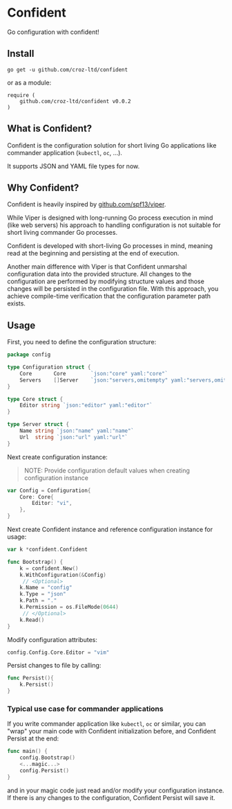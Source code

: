 # Confident

Go configuration with confident!

## Install
```console
go get -u github.com/croz-ltd/confident
```
or as a module:
```
require (
	github.com/croz-ltd/confident v0.0.2
)
```

## What is Confident?

Confident is the configuration solution for short living Go applications like commander application (`kubectl`, `oc`, ...).

It supports JSON and YAML file types for now.

## Why Confident?

Confident is heavily inspired by [github.com/spf13/viper](https://github.com/spf13/viper).

While Viper is designed with long-running Go process execution in mind (like web servers) 
his approach to handling configuration is not suitable for short living commander Go processes.

Confident is developed with short-living Go processes in mind, meaning read at the beginning and persisting 
at the end of execution.

Another main difference with Viper is that Confident unmarshal configuration data into the provided structure. 
All changes to the configuration are performed by modifying structure values and those changes will be persisted
in the configuration file. With this approach, you achieve compile-time verification that the configuration parameter
path exists.

## Usage

First, you need to define the configuration structure:
```go
package config

type Configuration struct {
	Core       Core        `json:"core" yaml:"core"`
	Servers    []Server    `json:"servers,omitempty" yaml:"servers,omitempty"`
}

type Core struct {
	Editor string `json:"editor" yaml:"editor"`
}

type Server struct {
	Name string `json:"name" yaml:"name"`
	Url  string `json:"url" yaml:"url"`
}
```

Next create configuration instance:
> NOTE: Provide configuration default values when creating configuration instance
```go
var Config = Configuration{
	Core: Core{
		Editor: "vi",
	},
}
```

Next create Confident instance and reference configuration instance for usage:
```go
var k *confident.Confident

func Bootstrap() {
    k = confident.New()
    k.WithConfiguration(&Config)
     // <Optional>
    k.Name = "config"
    k.Type = "json"
    k.Path = "."
    k.Permission = os.FileMode(0644)
     // </Optional>
    k.Read()
}
```

Modify configuration attributes:
```go
config.Config.Core.Editor = "vim"
```

Persist changes to file by calling:
```go
func Persist(){
    k.Persist()
}
```

### Typical use case for commander applications

If you write commander application like `kubectl`, `oc` or similar, you can "wrap" your main 
code with Confident initialization before, and Confident Persist at the end:
```go
func main() {
	config.Bootstrap()
	<...magic...>
	config.Persist()
}
```
and in your magic code just read and/or modify your configuration instance.
If there is any changes to the configuration, Confident Persist will save it. 